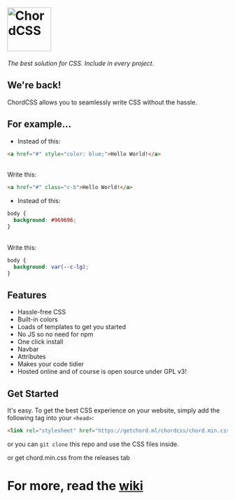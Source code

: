 # <img src="https://gonerogueproductions.github.io/chordcss/logos/logo.png" height="100" alt="ChordCSS">
<em>The best solution for CSS. Include in every project.</em>

## We're back!

ChordCSS allows you to seamlessly write CSS without the hassle.

## For example...
 - Instead of this: 

 ```html
 <a href="#" style="color: blue;">Hello World!</a>
 ```
 
 <br>
 Write this:

 ```html
 <a href="#" class="c-b">Hello World!</a>
 ```

 - Instead of this:

 ```css
 body { 
   background: #969696; 
 }
 ```

 <br>
 Write this:

 ```css
 body { 
   background: var(--c-lg); 
 }
 ```

## Features
- Hassle-free CSS
- Built-in colors
- Loads of templates to get you started
- No JS so no need for npm
- One click install
- Navbar
- Attributes 
- Makes your code tidier
- Hosted online and of course is open source under GPL v3!
## Get Started
It's easy. To get the best CSS experience on your website, simply add the following tag into your `<head>`:

```html
<link rel="stylesheet" href="https://getchord.ml/chordcss/chord.min.css">
```
or you can `git clone` this repo and use the CSS files inside.

or get chord.min.css from the releases tab
# For more, read the [wiki ](https://github.com/GoneRogueProductions/chordcss/wiki)
